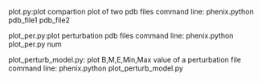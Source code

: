 plot.py:plot compartion plot of two pdb files
command line: phenix.python pdb_file1 pdb_file2

plot_per.py:plot perturbation pdb files 
command line: phenix.python plot_per.py num

plot_perturb_model.py: plot B,M,E,Min,Max value of a perturbation file
command line: phenix.python plot_perturb_model.py
